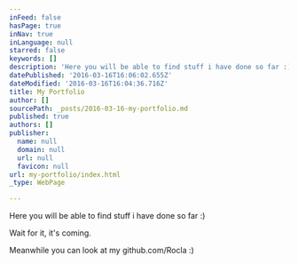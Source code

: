 ```yaml
---
inFeed: false
hasPage: true
inNav: true
inLanguage: null
starred: false
keywords: []
description: 'Here you will be able to find stuff i have done so far :)'
datePublished: '2016-03-16T16:06:02.655Z'
dateModified: '2016-03-16T16:04:36.716Z'
title: My Portfolio
author: []
sourcePath: _posts/2016-03-16-my-portfolio.md
published: true
authors: []
publisher:
  name: null
  domain: null
  url: null
  favicon: null
url: my-portfolio/index.html
_type: WebPage

---
```

Here you will be able to find stuff i have done so far :)

Wait for it, it's coming.

Meanwhile you can look at my github.com/Rocla :)